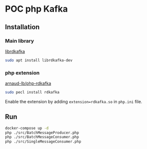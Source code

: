 # POC php Kafka

## Installation

### Main library

[librdkafka](https://github.com/edenhill/librdkafka)

```bash
sudo apt install librdkafka-dev
```

### php extension

[arnaud-lb/php-rdkafka](https://github.com/arnaud-lb/php-rdkafka)

```bash
sudo pecl install rdkafka
```

Enable the extension by adding `extension=rdkafka.so` in `php.ini` file.

## Run

```bash
docker-compose up -d
php ./src/BatchMessageProducer.php
php ./src/BatchMessageConsumer.php
php ./src/SingleMessageConsumer.php
```

